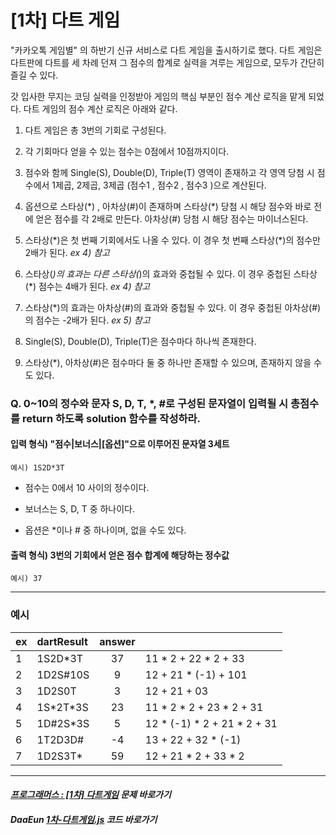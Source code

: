 # [1차] 다트 게임

"카카오톡 게임별" 의 하반기 신규 서비스로 다트 게임을 출시하기로 했다. 다트 게임은 다트판에 다트를 세 차례 던져 그 점수의 합계로 실력을 겨루는 게임으로, 모두가 간단히 즐길 수 있다.

갓 입사한 무지는 코딩 실력을 인정받아 게임의 핵심 부분인 점수 계산 로직을 맡게 되었다. 다트 게임의 점수 계산 로직은 아래와 같다.

1. 다트 게임은 총 3번의 기회로 구성된다.

2. 각 기회마다 얻을 수 있는 점수는 0점에서 10점까지이다.

3. 점수와 함께 Single(S), Double(D), Triple(T) 영역이 존재하고 각 영역 당첨 시 점수에서 1제곱, 2제곱, 3제곱 (점수1 , 점수2 , 점수3 )으로 계산된다.

4. 옵션으로 스타상(\*) , 아차상(#)이 존재하며 스타상(\*) 당첨 시 해당 점수와 바로 전에 얻은 점수를 각 2배로 만든다. 아차상(#) 당첨 시 해당 점수는 마이너스된다.

5. 스타상(\*)은 첫 번째 기회에서도 나올 수 있다. 이 경우 첫 번째 스타상(\*)의 점수만 2배가 된다. _ex 4) 참고_

6. 스타상(*)의 효과는 다른 스타상(*)의 효과와 중첩될 수 있다. 이 경우 중첩된 스타상(*) 점수는 4배가 된다. _ex 4) 참고_

7. 스타상(*)의 효과는 아차상(#)의 효과와 중첩될 수 있다. 이 경우 중첩된 아차상(#)의 점수는 -2배가 된다. _ex 5) 참고_

8. Single(S), Double(D), Triple(T)은 점수마다 하나씩 존재한다.

9.  스타상(\*), 아차상(#)은 점수마다 둘 중 하나만 존재할 수 있으며, 존재하지 않을 수도 있다.

### Q. 0~10의 정수와 문자 S, D, T, \*, #로 구성된 문자열이 입력될 시 총점수를 return 하도록 solution 함수를 작성하라.

#### 입력 형식) __"점수|보너스|[옵션]"으로 이루어진 문자열 3세트__
    예시) 1S2D*3T

- 점수는 0에서 10 사이의 정수이다.
    
- 보너스는 S, D, T 중 하나이다.

- 옵션은 \*이나 # 중 하나이며, 없을 수도 있다.
    
#### 출력 형식) __3번의 기회에서 얻은 점수 합계에 해당하는 정수값__
    예시) 37

***

### 예시

|ex|dartResult|answer||  
|---|:---|:---:|:---|
|1|1S2D\*3T|37|  11 \* 2 + 22 \* 2 + 33| 
|2|1D2S#10S|9|	12 + 21 \* (-1) + 101|
|3|1D2S0T|3|	12 + 21 + 03|
|4|1S\*2T\*3S|23|	11 \* 2 \* 2 + 23 \* 2 + 31|
|5|1D#2S\*3S|5|	12 \* (-1) \* 2 + 21 \* 2 + 31|
|6|1T2D3D#|-4|	13 + 22 + 32 \* (-1)|
|7|1D2S3T\*|59|	12 + 21 \* 2 + 33 \* 2|

***

#### _[프로그래머스 : [1차] 다트게임](https://programmers.co.kr/learn/courses/30/lessons/17682) 문제 바로가기_

#### _DaaEun [1차-다트게임.js](https://github.com/DaaEun/Practicing-Co-Te/blob/main/Level%201/1%EC%B0%A8-%EB%8B%A4%ED%8A%B8%EA%B2%8C%EC%9E%84.js) 코드 바로가기_
